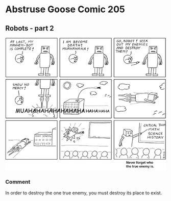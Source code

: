# Abstruse Goose Comic 205
## Robots - part 2

![image](ignorance.png)
### Comment
In order to destroy the one true enemy, you must destroy its place to exist.
